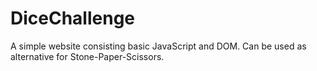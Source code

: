 # DiceChallenge
A simple website consisting basic JavaScript and DOM. Can be used as alternative for Stone-Paper-Scissors.
